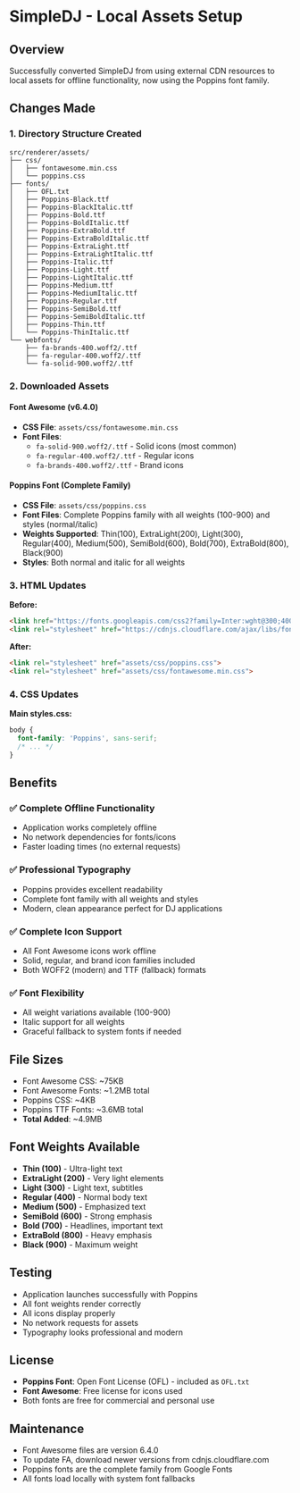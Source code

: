 # SimpleDJ - Local Assets Setup

## Overview
Successfully converted SimpleDJ from using external CDN resources to local assets for offline functionality, now using the Poppins font family.

## Changes Made

### 1. Directory Structure Created
```
src/renderer/assets/
├── css/
│   ├── fontawesome.min.css
│   └── poppins.css
├── fonts/
│   ├── OFL.txt
│   ├── Poppins-Black.ttf
│   ├── Poppins-BlackItalic.ttf
│   ├── Poppins-Bold.ttf
│   ├── Poppins-BoldItalic.ttf
│   ├── Poppins-ExtraBold.ttf
│   ├── Poppins-ExtraBoldItalic.ttf
│   ├── Poppins-ExtraLight.ttf
│   ├── Poppins-ExtraLightItalic.ttf
│   ├── Poppins-Italic.ttf
│   ├── Poppins-Light.ttf
│   ├── Poppins-LightItalic.ttf
│   ├── Poppins-Medium.ttf
│   ├── Poppins-MediumItalic.ttf
│   ├── Poppins-Regular.ttf
│   ├── Poppins-SemiBold.ttf
│   ├── Poppins-SemiBoldItalic.ttf
│   ├── Poppins-Thin.ttf
│   └── Poppins-ThinItalic.ttf
└── webfonts/
    ├── fa-brands-400.woff2/.ttf
    ├── fa-regular-400.woff2/.ttf
    └── fa-solid-900.woff2/.ttf
```

### 2. Downloaded Assets

#### Font Awesome (v6.4.0)
- **CSS File**: `assets/css/fontawesome.min.css`
- **Font Files**: 
  - `fa-solid-900.woff2/.ttf` - Solid icons (most common)
  - `fa-regular-400.woff2/.ttf` - Regular icons
  - `fa-brands-400.woff2/.ttf` - Brand icons

#### Poppins Font (Complete Family)
- **CSS File**: `assets/css/poppins.css`
- **Font Files**: Complete Poppins family with all weights (100-900) and styles (normal/italic)
- **Weights Supported**: Thin(100), ExtraLight(200), Light(300), Regular(400), Medium(500), SemiBold(600), Bold(700), ExtraBold(800), Black(900)
- **Styles**: Both normal and italic for all weights

### 3. HTML Updates
**Before:**
```html
<link href="https://fonts.googleapis.com/css2?family=Inter:wght@300;400;500;600;700&display=swap" rel="stylesheet">
<link rel="stylesheet" href="https://cdnjs.cloudflare.com/ajax/libs/font-awesome/6.4.0/css/all.min.css">
```

**After:**
```html
<link rel="stylesheet" href="assets/css/poppins.css">
<link rel="stylesheet" href="assets/css/fontawesome.min.css">
```

### 4. CSS Updates
**Main styles.css:**
```css
body {
  font-family: 'Poppins', sans-serif;
  /* ... */
}
```

## Benefits

### ✅ Complete Offline Functionality
- Application works completely offline
- No network dependencies for fonts/icons
- Faster loading times (no external requests)

### ✅ Professional Typography
- Poppins provides excellent readability
- Complete font family with all weights and styles
- Modern, clean appearance perfect for DJ applications

### ✅ Complete Icon Support
- All Font Awesome icons work offline
- Solid, regular, and brand icon families included
- Both WOFF2 (modern) and TTF (fallback) formats

### ✅ Font Flexibility
- All weight variations available (100-900)
- Italic support for all weights
- Graceful fallback to system fonts if needed

## File Sizes
- Font Awesome CSS: ~75KB
- Font Awesome Fonts: ~1.2MB total
- Poppins CSS: ~4KB
- Poppins TTF Fonts: ~3.6MB total
- **Total Added**: ~4.9MB

## Font Weights Available
- **Thin (100)** - Ultra-light text
- **ExtraLight (200)** - Very light elements
- **Light (300)** - Light text, subtitles
- **Regular (400)** - Normal body text
- **Medium (500)** - Emphasized text
- **SemiBold (600)** - Strong emphasis
- **Bold (700)** - Headlines, important text
- **ExtraBold (800)** - Heavy emphasis
- **Black (900)** - Maximum weight

## Testing
- Application launches successfully with Poppins
- All font weights render correctly
- All icons display properly
- No network requests for assets
- Typography looks professional and modern

## License
- **Poppins Font**: Open Font License (OFL) - included as `OFL.txt`
- **Font Awesome**: Free license for icons used
- Both fonts are free for commercial and personal use

## Maintenance
- Font Awesome files are version 6.4.0
- To update FA, download newer versions from cdnjs.cloudflare.com
- Poppins fonts are the complete family from Google Fonts
- All fonts load locally with system font fallbacks

